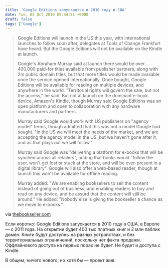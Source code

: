 ```yaml
---
title: 'Google Editions запускается в 2010 году в США'
date: Tue, 05 Oct 2010 09:44:51 +0000
draft: false
tags: ['Google']
---
```


> Google Editions will launch in the US this year, with international launches to follow soon after, delegates at Tools of Change Frankfurt have heard. But the Google Editions will not be available on the Kindle at launch.
> 
> Google's Abraham Murray said at launch there would be over 400,000 paid-for titles available from publisher partners, along with 2m public domain titles, but that more titles would be made available once the service opened internationally. Once bought, Google Editions will be available for reading on multiple devices, and anywhere in the world. "Territorial rights will govern the sale, but not the access," he said. But not at launch on the dominant e-book device, Amazon's Kindle, though Murray said Google Editions was an open platform and open to collaboration with any hardware manufacturers and partners.
> 
> Murray said Google would work with US publishers on "agency model" terms, though admitted that this was not a model Google had sought. "In the US we will meet the needs of the market, and we are accepting the agency model in the US, but we haven't gone after it, and as that plays out we will follow."
> 
> Murray said Google was "delivering a platform for e-books that will be synched across all retailers", adding that books would "follow the user, won't get lost or stuck at the store, and will be ever-present in a digital library". Google will also offer a web-based reader, though at launch this won't be available for offline reading.
> 
> Murray added: "We are enabling booksellers to sell the content instead of going out of business, and enabling readers to buy and read on any device, and be assurd that the content will still be around." He added: "Nobody else is giving the bookseller a chance as we move to e-books."

via [thebookseller.com](http://www.thebookseller.com/news/130190-google-editions-to-launch-in-us-this-year-europe-next-year.html)

Если коротко: Google Editions запускается в 2010 году в США, в Европе — с 2011 года. На открытии будет 400 тыс платных книг и 2 млн паблик домен. Книги будут доступны на разных устройствах, и без территориальных ограничений, поскольку нет факта продажи. Оффлайнового доступа на первых порах не будет. Не будет и доступа с Kindle.

В общем, ничего нового, но хотя бы — проект жив.